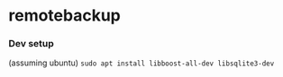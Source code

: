 # remotebackup

### Dev setup

(assuming ubuntu)
```sudo apt install libboost-all-dev libsqlite3-dev```
